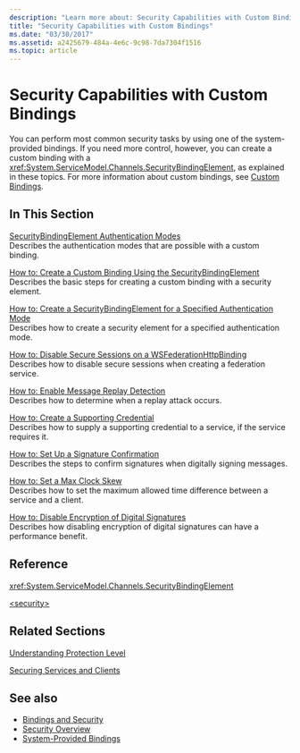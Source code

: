```yaml
---
description: "Learn more about: Security Capabilities with Custom Bindings"
title: "Security Capabilities with Custom Bindings"
ms.date: "03/30/2017"
ms.assetid: a2425679-484a-4e6c-9c98-7da7304f1516
ms.topic: article
---
```

# Security Capabilities with Custom Bindings

You can perform most common security tasks by using one of the system-provided bindings. If you need more control, however, you can create a custom binding with a <xref:System.ServiceModel.Channels.SecurityBindingElement>, as explained in these topics. For more information about custom bindings, see [Custom Bindings](../extending/custom-bindings.md).  
  
## In This Section  

 [SecurityBindingElement Authentication Modes](securitybindingelement-authentication-modes.md)  
 Describes the authentication modes that are possible with a custom binding.  
  
 [How to: Create a Custom Binding Using the SecurityBindingElement](how-to-create-a-custom-binding-using-the-securitybindingelement.md)  
 Describes the basic steps for creating a custom binding with a security element.  
  
 [How to: Create a SecurityBindingElement for a Specified Authentication Mode](how-to-create-a-securitybindingelement-for-a-specified-authentication-mode.md)  
 Describes how to create a security element for a specified authentication mode.  
  
 [How to: Disable Secure Sessions on a WSFederationHttpBinding](how-to-disable-secure-sessions-on-a-wsfederationhttpbinding.md)  
 Describes how to disable secure sessions when creating a federation service.  
  
 [How to: Enable Message Replay Detection](how-to-enable-message-replay-detection.md)  
 Describes how to determine when a replay attack occurs.  
  
 [How to: Create a Supporting Credential](how-to-create-a-supporting-credential.md)  
 Describes how to supply a supporting credential to a service, if the service requires it.  
  
 [How to: Set Up a Signature Confirmation](how-to-set-up-a-signature-confirmation.md)  
 Describes the steps to confirm signatures when digitally signing messages.  
  
 [How to: Set a Max Clock Skew](how-to-set-a-max-clock-skew.md)  
 Describes how to set the maximum allowed time difference between a service and a client.  
  
 [How to: Disable Encryption of Digital Signatures](how-to-disable-encryption-of-digital-signatures.md)  
 Describes how disabling encryption of digital signatures can have a performance benefit.  
  
## Reference  

 <xref:System.ServiceModel.Channels.SecurityBindingElement>  
  
 [\<security>](../../configure-apps/file-schema/wcf/security-of-custombinding.md)  
  
## Related Sections  

 [Understanding Protection Level](../understanding-protection-level.md)  
  
 [Securing Services and Clients](securing-services-and-clients.md)  
  
## See also

- [Bindings and Security](bindings-and-security.md)
- [Security Overview](security-overview.md)
- [System-Provided Bindings](../system-provided-bindings.md)
